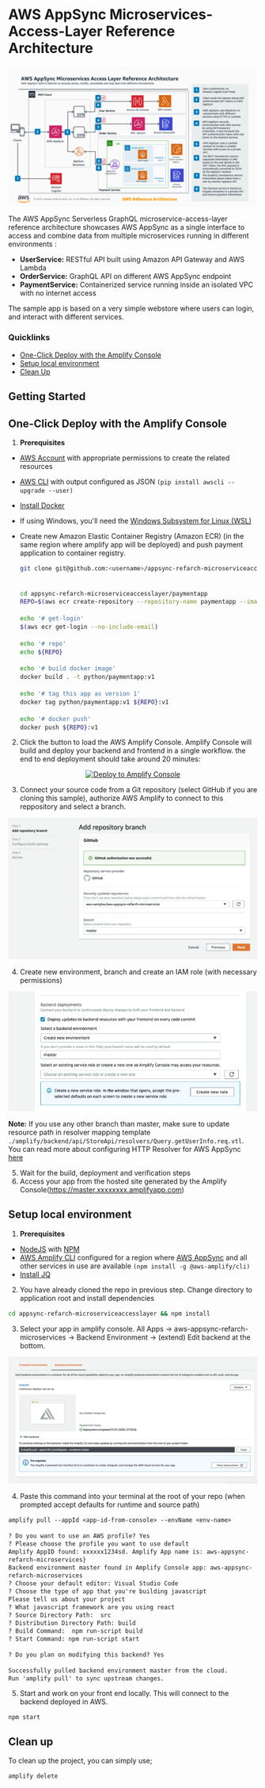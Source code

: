 # AWS AppSync Microservices-Access-Layer Reference Architecture

![solution_overview](images/solution_overview.png)

The AWS AppSync Serverless GraphQL  microservice-access-layer reference architecture showcases AWS AppSync as a single interface to access and combine data from multiple microservices running in different environments :

- **UserService:** RESTful API built using  Amazon API Gateway and AWS Lambda
- **OrderService:** GraphQL API on different AWS AppSync endpoint
- **PaymentService:** Containerized service running inside an isolated VPC with no internet access

The sample app is based on a very simple webstore where users can login, and interact with different services. 



### Quicklinks

- [One-Click Deploy with the Amplify Console](#one-click-deploy-with-the-amplify-console)
- [Setup local environment](#setup-local-environment)
- [Clean Up](#clean-up)

## Getting Started

## One-Click Deploy with the Amplify Console

1. **Prerequisites**


- [AWS Account](https://aws.amazon.com/mobile/details) with appropriate permissions to create the related resources
- [AWS CLI](http://docs.aws.amazon.com/cli/latest/userguide/installing.html) with output configured as JSON `(pip install awscli --upgrade --user)`
- [Install Docker](https://docs.docker.com/install/)

- If using Windows, you'll need the [Windows Subsystem for Linux (WSL)](https://docs.microsoft.com/en-us/windows/wsl/install-win10)

- Create new Amazon Elastic Container Registry (Amazon ECR) (in the same region where amplify app will be deployed) and push payment application to container registry.

  ```bash
  git clone git@github.com:<username>/appsync-refarch-microserviceaccesslayer.git


  cd appsync-refarch-microserviceaccesslayer/paymentapp
  REPO=$(aws ecr create-repository --repository-name paymentapp --image-tag-mutability IMMUTABLE  --output text --query repository.repositoryUri)

  echo '# get-login'
  $(aws ecr get-login --no-include-email)

  echo '# repo'
  echo ${REPO}

  echo '# build docker image'
  docker build . -t python/paymentapp:v1

  echo '# tag this app as version 1'
  docker tag python/paymentapp:v1 ${REPO}:v1

  echo '# docker push'
  docker push ${REPO}:v1

  ```

2. Click the button to load the AWS Amplify Console. Amplify Console will build and deploy your backend and frontend in a single workflow. the end to end deployment should take around 20 minutes:

<p align="center">
    <a href="https://console.aws.amazon.com/amplify/home#/create" target="_blank">
        <img src="https://oneclick.amplifyapp.com/button.svg" alt="Deploy to Amplify Console">
    </a>
</p>

3. Connect your source code from a Git repository (select GitHub if you are cloning this sample), authorize AWS Amplify to connect to this reppository and select a branch.

![Add Repository](images/add_repository.png)

4. Create new environment, branch and create an IAM role (with necessary permissions)

![Configure Build](images/build_settings.png)

**Note:** If you use any other branch than master, make sure to update resource path in resolver mapping template `./amplify/backend/api/StoreApi/resolvers/Query.getUserInfo.req.vtl`. You can read more about configuring HTTP Resolver for AWS AppSync [here](https://docs.aws.amazon.com/appsync/latest/devguide/tutorial-http-resolvers.html)


5. Wait for the build, deployment and verification steps
6. Access your app from the hosted site generated by the Amplify Console(https://master.xxxxxxxx.amplifyapp.com)

## Setup local environment 

1. **Prerequisites**


- [NodeJS](https://nodejs.org/en/download/) with [NPM](https://docs.npmjs.com/getting-started/installing-node)
- [AWS Amplify CLI](https://github.com/aws-amplify/amplify-cli) configured for a region where [AWS AppSync](https://docs.aws.amazon.com/general/latest/gr/rande.html) and all other services in use are available `(npm install -g @aws-amplify/cli)`
- [Install JQ](https://stedolan.github.io/jq/)


2. You have already cloned the repo in previous step. Change directory to application root and install dependencies

```bash
cd appsync-refarch-microserviceaccesslayer && npm install
```

3. Select your app in amplify console. All Apps -> aws-appsync-refarch-microservices -> Backend Environment -> (extend) Edit backend at the bottom.

![connect_local_to_cloud_backend](images/connect_local_to_cloud_backend.png)


4. Paste this command into your terminal at the root of your repo (when prompted accept defaults for runtime and source path)

  ```
  amplify pull --appId <app-id-from-console> --envName <env-name>

  ? Do you want to use an AWS profile? Yes
  ? Please choose the profile you want to use default
  Amplify AppID found: xxxxxx1234sd. Amplify App name is: aws-appsync-refarch-microservices}
  Backend environment master found in Amplify Console app: aws-appsync-refarch-microservices
  ? Choose your default editor: Visual Studio Code
  ? Choose the type of app that you're building javascript
  Please tell us about your project
  ? What javascript framework are you using react
  ? Source Directory Path:  src
  ? Distribution Directory Path: build
  ? Build Command:  npm run-script build
  ? Start Command: npm run-script start

  ? Do you plan on modifying this backend? Yes

  Successfully pulled backend environment master from the cloud.
  Run 'amplify pull' to sync upstream changes.

  ```

5. Start and work on your front end locally. This will connect to the backend deployed in AWS.

  ```
  npm start
  ```


## Clean up 

To clean up the project, you can simply use;

```bash
amplify delete
```